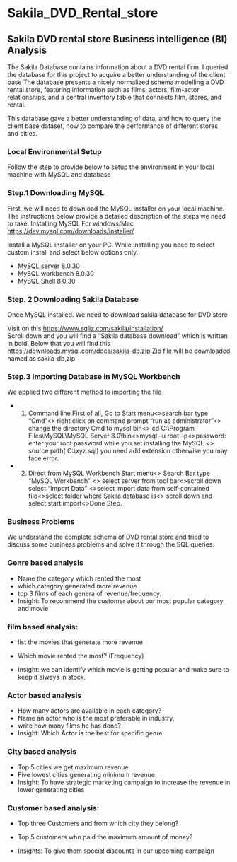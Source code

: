 # Sakila_DVD_Rental_store
## Sakila DVD rental store Business intelligence (BI) Analysis  
The Sakila Database contains information about a DVD rental firm. I queried the database for this project to acquire a better understanding of the client base
The database presents a nicely normalized schema modelling a DVD rental store, featuring information such as films, actors, film-actor relationships, and a central inventory table that connects film, stores, and rental.

This database gave a better understanding of data, and how to query the client base dataset, how to compare the performance of different stores and cities.

### Local Environmental Setup 
Follow the step to provide below to setup the environment in your local machine with MySQL and database
 
### Step.1 Downloading MySQL
First, we will need to download the MySQL installer on your local machine.
The instructions below provide a detailed description of the steps we need to take.
Installing MySQL For windows/Mac
https://dev.mysql.com/downloads/installer/

Install a MySQL installer on your PC. 
While installing you need to select custom install and select below options only.
- MySQL server 8.0.30
- MySQL workbench 8.0.30
- MySQL Shell 8.0.30 

### Step. 2 Downloading Sakila Database 
Once MySQL installed. We need to download sakila database for DVD store

Visit on this https://www.sqliz.com/sakila/installation/  
Scroll down and you will find a “Sakila database download” which is written in bold. Below that you will find this https://downloads.mysql.com/docs/sakila-db.zip
Zip file will be downloaded named as sakila-db,zip

### Step.3 Importing Database in MySQL Workbench

We applied two different method to importing the file
- 1.   Command line
First of all, Go to Start menu<>search bar type “Cmd”<> right click on command prompt “run as administrator”<> change the directory Cmd to mysql bin<> cd C:\Program Files\MySQL\MySQL Server 8.0\bin<>mysql –u root –p<>password: enter your root password while you set installing the MySQL <> source path( C:\xyz.sql) you need add extension otherwise you may face error.
- 2.   Direct from MySQL Workbench
Start menu<> Search Bar type “MySQL Workbench” <> select server from tool bar<>scroll down select “import Data” <>select import data from self-contained file<>select folder where Sakila database is<> scroll down and select start import<>Done
Step.  

### Business Problems
We understand the complete schema of DVD rental store and tried to discuss some business problems and solve it through the SQL queries.




### Genre based analysis

-	Name the category which rented the most 
-	which category generated more revenue
-	top 3 films of each genera of revenue/frequency. 
- Insight: To recommend the customer about our most popular category and movie

### film based analysis:
-	list the movies that generate more revenue
-	Which movie rented the most? (Frequency)

- Insight: we can identify which movie is getting popular and make sure to keep it always in stock.

### Actor based analysis 
-	How many actors are available in each category?
-	Name an actor who is the most preferable in industry, 
-	write how many films he has done?
- Insight: Which Actor is the best for specific genre 

### City based analysis 

-	Top 5 cities we get maximum revenue
-	Five lowest cities generating minimum revenue
- Insight: To have strategic marketing campaign to increase the revenue in lower generating cities



### Customer based analysis:
-	Top three Customers and from which city they belong?
-	Top 5 customers who paid the maximum amount of money?

- Insights: To give them special discounts in our upcoming campaign

